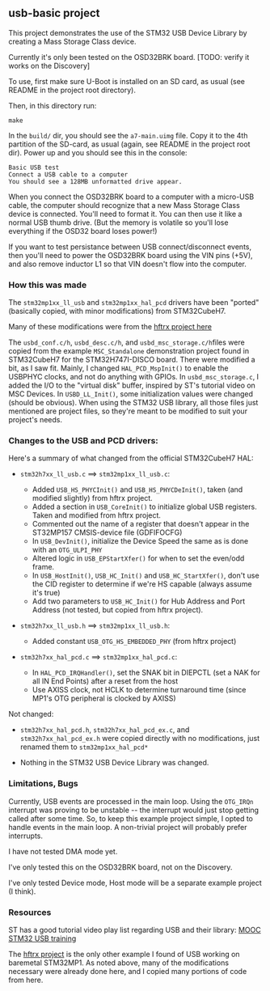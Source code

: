 ## usb-basic project

This project demonstrates the use of the STM32 USB Device Library by creating a Mass Storage Class device.

Currently it's only been tested on the OSD32BRK board. [TODO: verify it works on the Discovery]

To use, first make sure U-Boot is installed on an SD card, as usual (see README
in the project root directory). 

Then, in this directory run:

```
make
```

In the `build/` dir, you should see the `a7-main.uimg` file. Copy it to the 4th
partition of the SD-card, as usual (again, see README in the project root
dir). Power up and you should see this in the console:

```
Basic USB test
Connect a USB cable to a computer
You should see a 128MB unformatted drive appear.
```

When you connect the OSD32BRK board to a computer with a micro-USB cable, the
computer should recognize that a new Mass Storage Class device is connected.
You'll need to format it. You can then use it like a normal USB thumb drive.
(But the memory is volatile so you'll lose everything if the OSD32 board
loses power!)

If you want to test persistance between USB connect/disconnect events, then
you'll need to power the OSD32BRK board using the VIN pins (+5V), and also
remove inductor L1 so that VIN doesn't flow into the computer.


### How this was made ###

The `stm32mp1xx_ll_usb` and `stm32mp1xx_hal_pcd` drivers have been "ported" (basically copied, with minor modifications) from STM32CubeH7.

Many of these modifications were from the [hftrx project here](https://github.com/ua1arn/hftrx)

The `usbd_conf.c/h`, `usbd_desc.c/h`, and `usbd_msc_storage.c/h`files were
copied from the example `MSC_Standalone` demonstration project found in
STM32CubeH7 for the STM32H747I-DISCO board. There were modified a bit, as I saw
fit. Mainly, I changed `HAL_PCD_MspInit()` to enable the USBPHYC clocks, and
not do anything with GPIOs. In `usbd_msc_storage.c`, I added the I/O to the
"virtual disk" buffer, inspired by ST's tutorial video on MSC Devices. In
`USBD_LL_Init()`, some initialization values were changed (should be obvious).
When using the STM32 USB library, all those files just mentioned are project
files, so they're meant to be modified to suit your project's needs.


### Changes to the USB and PCD drivers: ###

Here's a summary of what changed from the official STM32CubeH7 HAL:

  - `stm32h7xx_ll_usb.c` ==> `stm32mp1xx_ll_usb.c`:
    - Added `USB_HS_PHYCInit()` and `USB_HS_PHYCDeInit()`, taken (and modified slightly) from hftrx project.
	- Added a section in `USB_CoreInit()` to initialize global USB registers. Taken and modified from hftrx project.
    - Commented out the name of a register that doesn't appear in the ST32MP157 CMSIS-device file (GDFIFOCFG)
	- In `USB_DevInit()`, initialize the Device Speed the same as is done with an `OTG_ULPI_PHY`
	- Altered logic in `USB_EPStartXfer()` for when to set the even/odd frame.
	- In `USB_HostInit()`, `USB_HC_Init()` and `USB_HC_StartXfer()`, don't use the CID register to determine if we're HS capable (always assume it's true)
	- Add two parameters to `USB_HC_Init()` for Hub Address and Port Address (not tested, but copied from hftrx project).

  - `stm32h7xx_ll_usb.h` ==> `stm32mp1xx_ll_usb.h`:
    - Added constant `USB_OTG_HS_EMBEDDED_PHY` (from hftrx project)

  - `stm32h7xx_hal_pcd.c` ==> `stm32mp1xx_hal_pcd.c`:
    - In `HAL_PCD_IRQHandler()`, set the SNAK bit in DIEPCTL (set a NAK for all IN End Points) after a reset from the host
	- Use AXISS clock, not HCLK to determine turnaround time (since MP1's OTG peripheral is clocked by AXISS)

Not changed:

  - `stm32h7xx_hal_pcd.h`, `stm32h7xx_hal_pcd_ex.c`, and
	`stm32h7xx_hal_pcd_ex.h` were copied directly with no modifications, just
	renamed them to `stm32mp1xx_hal_pcd*`

  - Nothing in the STM32 USB Device Library was changed.


### Limitations, Bugs ###

Currently, USB events are processed in the main loop. Using the `OTG_IRQn`
interrupt was proving to be unstable -- the interrupt would just stop getting
called after some time. So, to keep this example project simple, I opted to
handle events in the main loop. A non-trivial project will probably prefer
interrupts.

I have not tested DMA mode yet.

I've only tested this on the OSD32BRK board, not on the Discovery.

I've only tested Device mode, Host mode will be a separate example project (I think).


### Resources ###

ST has a good tutorial video play list regarding USB and their library:
[MOOC STM32 USB training](https://www.youtube.com/playlist?list=PLnMKNibPkDnFFRBVD206EfnnHhQZI4Hxa)

The [hftrx project](https://github.com/ua1arn/hftrx) is the only other example
I found of USB working on baremetal STM32MP1. As noted above, many of the
modifications necessary were already done here, and I copied many portions of code from here.

